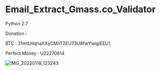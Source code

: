# Email_Extract_Gmass.co_Validator
Python 2.7

Donation :

BTC : 31mtLHqhaXXyCMnT2EU73U8fwYwigiEEU1

Perfect Money : U22270614

![IMG_20220118_123243](https://user-images.githubusercontent.com/59664965/149878600-b626ef50-c6e7-4f97-b7dc-d641717c4eb5.jpg)
